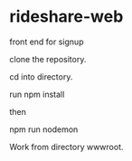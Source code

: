 # rideshare-web

front end for signup

clone the repository.

cd into directory.

run
npm install

then

npm run nodemon

Work from directory wwwroot.


